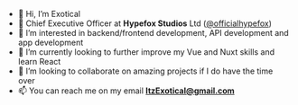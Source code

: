 - 👋 Hi, I’m Exotical
- 💼 Chief Executive Officer at **Hypefox Studios** Ltd ([@officialhypefox](https://github.com/officialhypefox "Hypefox Studios LTD"))
- 👀 I’m interested in backend/frontend development, API development and app development
- 🌱 I’m currently looking to further improve my Vue and Nuxt skills and learn React
- 💞️ I’m looking to collaborate on amazing projects if I do have the time over
- 📫 You can reach me on my email **ItzExotical@gmail.com**

<!---
ItzExotical/ItzExotical is a ✨ special ✨ repository because its `README.md` (this file) appears on your GitHub profile.
You can click the Preview link to take a look at your changes.
--->
